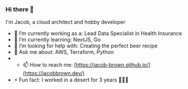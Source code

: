 ### Hi there 👋 

I'm Jacob, a cloud architect and hobby developer


- 🔭 I’m currently working as a: Lead Data Specialist in Health Insurance 
- 🌱 I’m currently learning: NextJS, Go
- 🤔 I’m looking for help with: Creating the perfect beer recipe
- 💬 Ask me about: AWS, Terraform, Python
- - 📫 How to reach me: [https://jacob-brown.github.io/](https://jacobbrown.dev/)
- ⚡ Fun fact: I worked in a desert for 3 years :cactus::cactus::cactus:
